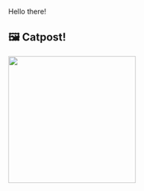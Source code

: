 Hello there!



## 🖼️ Catpost!

<sub>
    <img src="https://cdn2.thecatapi.com/images/tUWx-7AS8.jpg" height="256">
</sub>

